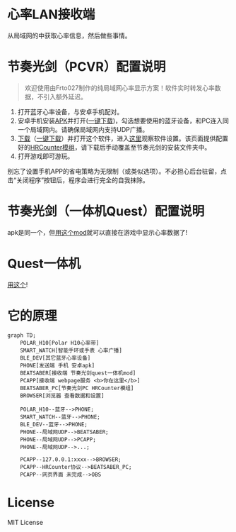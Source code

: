 # 心率LAN接收端

从局域网的中获取心率信息，然后做些事情。

# 节奏光剑（PCVR）配置说明

> 欢迎使用由Frto027制作的纯局域网心率显示方案！软件实时转发心率数据，不引入额外延迟。

1. 打开蓝牙心率设备，与安卓手机配对。
2. 安卓手机安装[APK](https://github.com/frto027/HeartbeatLanServer/releases/latest)并打开([一键下载](https://github.com/frto027/HeartbeatLanServer/releases/latest/download/heartbeatlan.apk))，勾选想要使用的蓝牙设备，和PC连入同一个局域网内。请确保局域网内支持UDP广播。
3. [下载](https://github.com/frto027/HeartbeatLanClient)（[一键下载](https://github.com/frto027/HeartbeatLanClient/releases/latest/download/heartbeat-lan-client.zip)）并打开这个软件，进入[这里](http://127.0.0.1:8842)观察软件设置。该页面提供配置好的[HRCounter模组](https://github.com/qe201020335/HRCounter)，请下载后手动覆盖至节奏光剑的安装文件夹中。
4. 打开游戏即可游玩。

别忘了设置手机APP的省电策略为无限制（或类似选项）。不必担心后台驻留，点击“关闭程序”按钮后，程序会进行完全的自我抹除。

# 节奏光剑（一体机Quest）配置说明

apk是同一个，但[用这个mod](https://github.com/frto027/HeartBeatLanClientBSQuest)就可以直接在游戏中显示心率数据了!

# Quest一体机

[用这个](https://github.com/frto027/HeartBeatLanClientBSQuest)!

# 它的原理


```mermaid
graph TD;
    POLAR_H10[Polar H10心率带]
    SMART_WATCH[智能手环或手表 心率广播]
    BLE_DEV[其它蓝牙心率设备]
    PHONE[发送端 手机 安卓apk]
    BEATSABER[接收端 节奏光剑quest一体机mod]
    PCAPP[接收端 webpage服务 <b>你在这里</b>]
    BEATSABER_PC[节奏光剑PC HRCounter模组]
    BROWSER[浏览器 查看数据和设置]

    POLAR_H10--蓝牙-->PHONE;
    SMART_WATCH--蓝牙-->PHONE;
    BLE_DEV--蓝牙-->PHONE;
    PHONE--局域网UDP-->BEATSABER;
    PHONE--局域网UDP-->PCAPP;
    PHONE--局域网UDP-->...;

    PCAPP--127.0.0.1:xxxx-->BROWSER;
    PCAPP--HRCounter协议-->BEATSABER_PC;
    PCAPP--网页界面 未完成-->OBS

```

# License

MIT License

